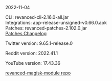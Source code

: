 2022-11-04
  
CLI: revanced-cli-2.16.0-all.jar  
Integrations: app-release-unsigned-v0.66.0.apk  
Patches: revanced-patches-2.102.0.jar  
[Patches Changelog](https://github.com/revanced/revanced-patches/releases/tag/v2.102.0)  

Twitter version: 9.65.1-release.0  

Reddit version: 2022.41.1  

YouTube version: 17.43.36  

[revanced-magisk-module repo](https://github.com/j-hc/revanced-magisk-module)
